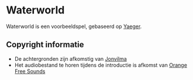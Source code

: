 # Waterworld
Waterworld is een voorbeeldspel, gebaseerd op [Yaeger](https://github.com/meronbrouwer/yaeger).


## Copyright informatie
* De achtergronden zijn afkomstig van [Jonvilma](http://jonvilma.com/)
* Het audiobestand te horen tijdens de introductie is afkomst van [Orange Free Sounds](http://www.orangefreesounds.com)